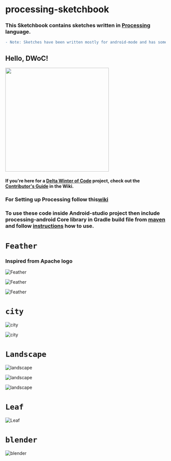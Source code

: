 # processing-sketchbook


### This Sketchbook contains sketches written in [Processing](https://processing.org/) language.

```diff
- Note: Sketches have been written mostly for android-mode and has some codes written for JAVA-MODE as well.
```


## Hello, DWoC!

<img src="https://imgur.com/TLx5rsv.png" width="325px" />

#### If you're here for a [Delta Winter of Code](https://dwoc.io) project, check out the [Contributor's Guide](https://github.com/ranaaditya/processing-sketchbook/wiki/DWoC-Contributor's-Guide) in the Wiki.

### For Setting up Processing follow this[wiki](https://github.com/ranaaditya/processing-sketchbook/wiki/Setting-up-Processing)

### To use these code inside Android-studio project then include processing-android Core library in Gradle build file from [maven](https://mvnrepository.com/artifact/org.p5android/processing-core) and follow [instructions](https://android.processing.org/) how to use.

# `Feather`
### Inspired from Apache logo
![Feather](https://github.com/ranaaditya/processing-sketchbook/blob/master/Screenshots/Feather1.jpg)

![Feather](https://github.com/ranaaditya/processing-sketchbook/blob/master/Screenshots/Feather2.jpg)

![Feather](https://github.com/ranaaditya/processing-sketchbook/blob/master/Screenshots/Feather10.jpg)


# `city`

![city](https://github.com/ranaaditya/processing-sketchbook/blob/master/Screenshots/city1.jpg)

![city](https://github.com/ranaaditya/processing-sketchbook/blob/master/Screenshots/city3.jpg)

# `Landscape`

![landscape](https://github.com/ranaaditya/processing-sketchbook/blob/master/Screenshots/landscape1.png)

![landscape](https://github.com/ranaaditya/processing-sketchbook/blob/master/Screenshots/landscape6.png)

![landscape](https://github.com/ranaaditya/processing-sketchbook/blob/master/Screenshots/landscape8.png)


# `Leaf`

![Leaf](https://github.com/ranaaditya/processing-sketchbook/blob/master/Screenshots/leaf.jpg)

# `blender`

![blender](https://github.com/ranaaditya/processing-sketchbook/blob/master/Screenshots/blender.jpg)
